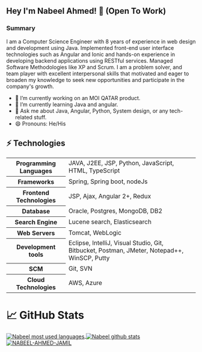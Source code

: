 ## Hey I'm Nabeel Ahmed! 👋 (Open To Work)

<h3>Summary</h3>
<p>
I am a Computer Science Engineer with 8 years of experience in web design and development using Java. Implemented front-end user interface technologies such as Angular and Ionic and hands-on experience in developing backend applications using RESTful services. Managed Software Methodologies like XP and Scrum. I am a problem solver, and team player with excellent interpersonal skills that motivated and eager to broaden my knowledge to seek new opportunities and participate in the company's growth.

</p>


- 🔭 I’m currently working on an MOI QATAR product.
- 🌱 I’m currently learning Java and angular.
- 💬 Ask me about Java, Angular, Python, System design, or any tech-related stuff.
- 😄 Pronouns: He/His


## ⚡ Technologies

<table>
	<tr>
		<th>Programming Languages</th>
		<td>JAVA, J2EE, JSP, Python, JavaScript, HTML, TypeScript</td>
	</tr>
  <tr>
		<th>Frameworks</th>
		<td>Spring, Spring boot, nodeJs</td>
	</tr>
  <tr>
		<th>Frontend Technologies</th>
		<td>JSP, Ajax, Angular 2+, Redux</td>
	</tr>
  <tr>
		<th>Database</th>
		<td>Oracle, Postgres, MongoDB, DB2</td>
	</tr>
  <tr>
		<th>Search Engine</th>
		<td>Lucene search, Elasticsearch</td>
	</tr>
  <tr>
		<th>Web Servers</th>
		<td>Tomcat, WebLogic</td>
	</tr>
  <tr>
		<th>Development tools</th>
		<td>Eclipse, IntelliJ, Visual Studio, Git, Bitbucket, Postman, JMeter, Notepad++, WinSCP, Putty</td>
	</tr>
  <tr>
		<th>SCM</th>
		<td>Git, SVN</td>
	</tr>
  <tr>
		<th>Cloud Technologies</th>
		<td>AWS, Azure</td>
	</tr>
</table>

# &#x1f4c8; GitHub Stats

<a href="https://github.com/NABEEL-AHMED-JAMIL">
  <img align="center" src="https://github-readme-stats.vercel.app/api/top-langs/?username=NABEEL-AHMED-JAMIL&title_color=ffffff&text_color=c9cacc&icon_color=2bbc8a&bg_color=1d1f21&langs_count=3" alt="Nabeel most used languages" />
</a>

<a href="https://github.com/NABEEL-AHMED-JAMIL">
 <img align="center" src="https://github-readme-stats.vercel.app/api?username=NABEEL-AHMED-JAMIL&show_icons=true&line_height=27&count_private=true&title_color=ffffff&text_color=c9cacc&icon_color=2bbc8a&bg_color=1d1f21" alt="Nabeel github stats"/>
</a>

<a href="https://github.com/NABEEL-AHMED-JAMIL/NABEEL-AHMED-JAMIL">
  <img align="center" src="https://github-readme-streak-stats.herokuapp.com/?user=NABEEL-AHMED-JAMIL&theme=dark" alt="NABEEL-AHMED-JAMIL" />
</a>


<!--https://user-images.githubusercontent.com/58986949/115314310-805b2780-a1a7-11eb-8558-648a367ea231.mp4-->
